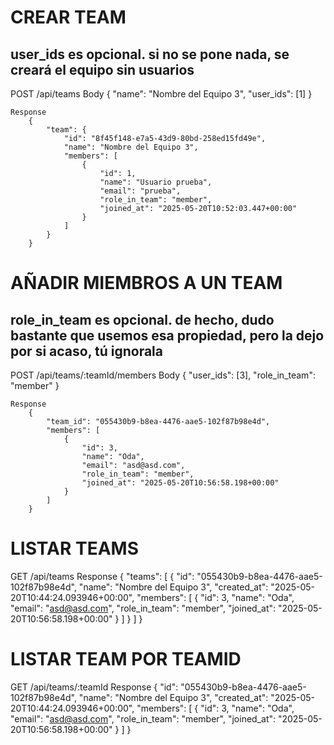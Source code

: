 #   CREAR TEAM
##      user_ids es opcional. si no se pone nada, se creará el equipo sin usuarios
POST /api/teams
    Body
        {
            "name": "Nombre del Equipo 3",
            "user_ids": [1]
        }

    Response
        {
            "team": {
                "id": "8f45f148-e7a5-43d9-80bd-258ed15fd49e",
                "name": "Nombre del Equipo 3",
                "members": [
                    {
                        "id": 1,
                        "name": "Usuario prueba",
                        "email": "prueba",
                        "role_in_team": "member",
                        "joined_at": "2025-05-20T10:52:03.447+00:00"
                    }
                ]
            }
        }

#   AÑADIR MIEMBROS A UN TEAM
##  role_in_team es opcional. de hecho, dudo bastante que usemos esa propiedad, pero la dejo por si acaso, tú ignorala
POST /api/teams/:teamId/members
    Body
        {
            "user_ids": [3],
            "role_in_team": "member" 
        }

    Response
        {
            "team_id": "055430b9-b8ea-4476-aae5-102f87b98e4d",
            "members": [
                {
                    "id": 3,
                    "name": "Oda",
                    "email": "asd@asd.com",
                    "role_in_team": "member",
                    "joined_at": "2025-05-20T10:56:58.198+00:00"
                }
            ]
        }

#   LISTAR TEAMS
GET /api/teams
    Response
        {
            "teams": [
                {
                    "id": "055430b9-b8ea-4476-aae5-102f87b98e4d",
                    "name": "Nombre del Equipo 3",
                    "created_at": "2025-05-20T10:44:24.093946+00:00",
                    "members": [
                        {
                            "id": 3,
                            "name": "Oda",
                            "email": "asd@asd.com",
                            "role_in_team": "member",
                            "joined_at": "2025-05-20T10:56:58.198+00:00"
                        }
                    ]
                }
            ]
        }

#   LISTAR TEAM POR TEAMID
GET /api/teams/:teamId
    Response
        {
            "id": "055430b9-b8ea-4476-aae5-102f87b98e4d",
            "name": "Nombre del Equipo 3",
            "created_at": "2025-05-20T10:44:24.093946+00:00",
            "members": [
                {
                    "id": 3,
                    "name": "Oda",
                    "email": "asd@asd.com",
                    "role_in_team": "member",
                    "joined_at": "2025-05-20T10:56:58.198+00:00"
                }
            ]
        }